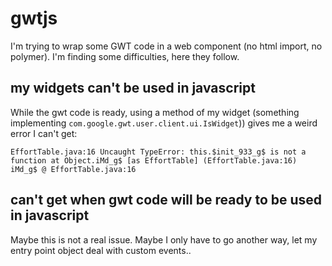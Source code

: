 # gwtjs
I'm trying to wrap some GWT code in a web component (no html import, no polymer). 
I'm finding some difficulties, here they follow.

## my widgets can't be used in javascript
While the gwt code is ready, using a method of my widget (something implementing `com.google.gwt.user.client.ui.IsWidget`)) gives me a weird error I can't get:

`EffortTable.java:16 Uncaught TypeError: this.$init_933_g$ is not a function
    at Object.iMd_g$ [as EffortTable] (EffortTable.java:16)
iMd_g$ @ EffortTable.java:16`

## can't get when gwt code will be ready to be used in javascript
Maybe this is not a real issue. Maybe I only have to go another way, let my entry point object deal with custom events..